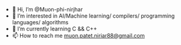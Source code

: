 - 👋 Hi, I’m @Muon-phi-nirjhar
- 👀 I’m interested in AI/Machine learning/ compilers/ programming languages/ algorithms
- 🌱 I’m currently learning C && C++
- 📫 How to reach me muon.patet.niriar88@gmail.com
